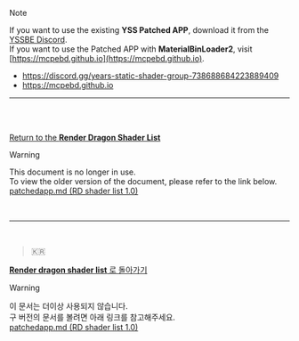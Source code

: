 > [!NOTE]
> If you want to use the existing **YSS Patched APP**, download it from the [YSSBE Discord](https://discord.gg/years-static-shader-group-738688684223889409).  
If you want to use the Patched APP with **MaterialBinLoader2**, visit [https://mcpebd.github.io](https://mcpebd.github.io).

- https://discord.gg/years-static-shader-group-738688684223889409
- https://mcpebd.github.io

---

<br>
<br>

[Return to the **Render Dragon Shader List**](/README.md)

> [!WARNING]
> This document is no longer in use.  
> To view the older version of the document, please refer to the link below.  
> [patchedapp.md (RD shader list 1.0)](/1.0/patchedapp.md)

<br>

---

<br>

> 🇰🇷  

[**Render dragon shader list** 로 돌아가기](/language/ko_kr/README.md)

> [!WARNING]
> 이 문서는 더이상 사용되지 않습니다.  
> 구 버전의 문서를 볼려면 아래 링크를 참고해주세요.  
> [patchedapp.md (RD shader list 1.0)](/1.0/language/ko_kr/patchedapp.md)